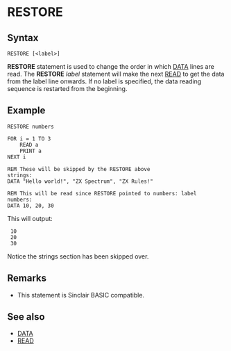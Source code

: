 # RESTORE


## Syntax
```
RESTORE [<label>]
```
**RESTORE** statement is used to change the order in which [DATA](data.md) lines are read.
The **RESTORE** _label_ statement will make the next [READ](read.md) to get the data from the label line onwards.
If no label is specified, the data reading sequence is restarted from the beginning.


## Example

```
RESTORE numbers

FOR i = 1 TO 3
    READ a
    PRINT a
NEXT i

REM These will be skipped by the RESTORE above
strings:
DATA "Hello world!", "ZX Spectrum", "ZX Rules!"

REM This will be read since RESTORE pointed to numbers: label
numbers:
DATA 10, 20, 30
```

This will output:

```
 10
 20
 30
```
Notice the strings section has been skipped over.

## Remarks
* This statement is Sinclair BASIC compatible.

## See also
* [DATA](data.md)
* [READ](read.md)
